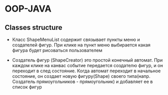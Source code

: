 # OOP-JAVA

## Classes structure

- Класс ShapeMenuList содержит связывает пункты меню и создателей фигур. При клике
  на пункт меню выбирается какая фигура будет рисоваться пользователем

- Создатель фигур (ShapeCreator) это простой конечный автомат. При каждом клике на канвас событие передается создателю фигур, и он переходит в след состояние.
  Когда автомат переходит в начальное состояние, он создает новую фигуру(Shape) своего типа(напр. Создатель прямоугольников - прямоугольник) и добавляет ее в список фигур
